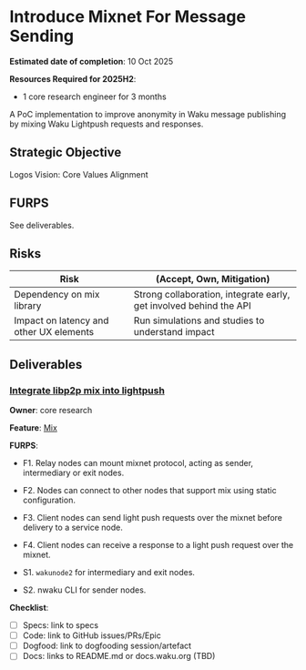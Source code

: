# Introduce Mixnet For Message Sending

**Estimated date of completion**: 10 Oct 2025

**Resources Required for 2025H2**:

- 1 core research engineer for 3 months

A PoC implementation to improve anonymity in Waku message publishing by mixing Waku Lightpush requests and responses.

## Strategic Objective

Logos Vision: Core Values Alignment

## FURPS

See deliverables.

## Risks

| Risk                                    | (Accept, Own, Mitigation)                                          |
| --------------------------------------- | ------------------------------------------------------------------ |
| Dependency on mix library               | Strong collaboration, integrate early, get involved behind the API |
| Impact on latency and other UX elements | Run simulations and studies to understand impact                   |

## Deliverables

### [Integrate libp2p mix into lightpush](https://github.com/waku-org/pm/issues/291)

**Owner**: core research

**Feature**: [Mix](/FURPS/core/mix.md)

**FURPS**:

- F1. Relay nodes can mount mixnet protocol, acting as sender, intermediary or exit nodes.
- F2. Nodes can connect to other nodes that support mix using static configuration.
- F3. Client nodes can send light push requests over the mixnet before delivery to a service node.
- F4. Client nodes can receive a response to a light push request over the mixnet.

- S1. `wakunode2` for intermediary and exit nodes.
- S2. nwaku CLI for sender nodes.

**Checklist**:

- [ ] Specs: link to specs
- [ ] Code: link to GitHub issues/PRs/Epic
- [ ] Dogfood: link to dogfooding session/artefact
- [ ] Docs: links to README.md or docs.waku.org (TBD)

